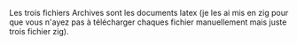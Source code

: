 Les trois fichiers Archives sont les documents latex (je les ai mis en zig pour que vous n'ayez pas à télécharger chaques fichier manuellement mais juste trois fichier zig). 

